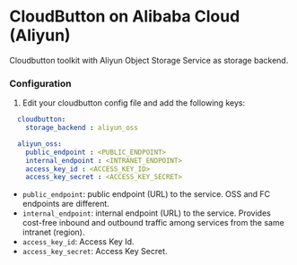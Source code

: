 # CloudButton on Alibaba Cloud (Aliyun)

Cloudbutton toolkit with Aliyun Object Storage Service as storage backend.

### Configuration

1. Edit your cloudbutton config file and add the following keys:

```yaml
  cloudbutton:
    storage_backend : aliyun_oss

  aliyun_oss:
    public_endpoint : <PUBLIC_ENDPOINT>
    internal_endpoint : <INTRANET_ENDPOINT>
    access_key_id : <ACCESS_KEY_ID>
    access_key_secret : <ACCESS_KEY_SECRET>
```
   - `public_endpoint`: public endpoint (URL) to the service. OSS and FC endpoints are different.
   - `internal_endpoint`: internal endpoint (URL) to the service. Provides cost-free inbound and outbound traffic among services from the same intranet (region).
   - `access_key_id`: Access Key Id.
   - `access_key_secret`: Access Key Secret. 